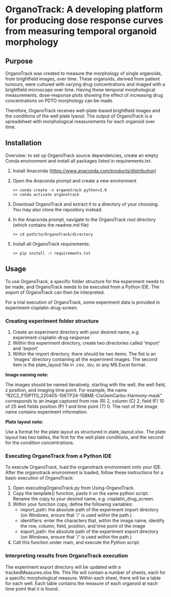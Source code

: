 # OrganoTrack: A developing platform for producing dose response curves from measuring temporal organoid morphology

## Purpose
OrganoTrack was created to measure the morphology of single organoids, from brightfield images, over time.
These organoids, derived from patient tumours, were cultured with varying drug concentrations and imaged with a brightfield microscope over time.
Having these temporal morphological measurements, dose-response plots showing the effect of increasing drug concentrations on PDTO morphology can be made.

Therefore, OrganoTrack receives well-plate-based brightfield images and the conditions of the well plate lyaout.
The output of OrganoTrack is a spreadsheet with morphological measurements for each organoid over time.

## Installation

Overview: to set up OrganoTrack source dependencies, create an empty Conda environment and install all packages listed in requirements.txt.

1) Install Anaconda (https://www.anaconda.com/products/distribution)
2) Open the Anaconda prompt and create a new environment
   ```
   >> conda create -n organotrack python=3.9
   >> conda activate organotrack
   ```
3) Download OrganoTrack and extract it to a directory of your choosing. You may also clone the repository instead.
4) In the Anaconda prompt, navigate to the OrganoTrack root directory (which contains the readme.md file)

   ```
   >> cd path/to/OrganoTrack/directory
   ```

5) Install all OrganoTrack requirements:
   ```
   >> pip install -r requirements.txt
   ```

## Usage

To use OrganoTrack, a specific folder structure for the experiment needs to be made, 
and OrganoTrack needs to be executed from a Python IDE.
The export of OrganoTrack can then be interpreted.

For a trial execution of OrganoTrack, some experiment data is provided in experiment-cisplatin-drug-screen.

### Creating experiment folder structure

1) Create an experiment directory with your desired name, e.g. experiment-cisplatin-drug-response
2) Within this experiment directory, create two directories called 'import' and 'export'
3) Within the import directory, there should be two items. The fist is an 'images' directory containing all the experiment images. The second item is the plate_layout file in .csv, .tsv, or any MS Excel format.

**Image naming note:**

The images should be named iteratively, starting with the well, the well field, z position, and imaging time point.
For example, the name "R2C2_F10P1T0_220405-106TP24-15BME-CisGemCarbo-Harmony-mask" corresponds to
an image captured from row (R) 2, column (C) 2, field (F) 10 of 25 well fields
position (P) 1 and time point (T) 0. The rest of the image name contains experiment information.

**Plate layout note:**

Use a format for the plate layout as structured in plate_layout.xlsx.
The plate layout has two tables, the first for the well plate conditions,
and the second for the condition concentrations.

### Executing OrganoTrack from a Python IDE

To execute OrganoTrack, load the organotrack environment onto your IDE.
After the organotrack environment is loaded, follow these instructions for a basic execution of OrganoTrack: 
1) Open executingOrganoTrack.py from Using-OrganoTrack.
2) Copy the template() function, paste it on the same python script. Rename the copy to your desired name, e.g. cisplatin_drug_screen.
3) Within your function copy, define the following variables:
   - import_path: the absolute path of the experiment import directory (on Windows, ensure that '/' is used within the path.)
   - identifiers: enter the characters that, within the image name, identify the row, column, field, position, and time point of the image
   - export_path: the absolute path of the experiment export directory (on Windows, ensure that '/' is used within the path.)
4) Call this function under main, and execute the Python script.

### Interpreting results from OrganoTrack execution

The experiment export directory will be updated with a trackedMeasures.xlxs file.
This file will contain a number of sheets, each for a specific morphological measure.
Within each sheet, there will be a table for each well.
Each table contains the measure of each organoid at each time point that it is found.



